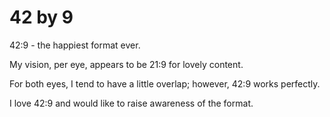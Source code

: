 # 42 by 9

42:9 - the happiest format ever.

My vision, per eye, appears to be 21:9 for lovely content.

For both eyes, I tend to have a little overlap; however, 42:9 works perfectly.

I love 42:9 and would like to raise awareness of the format.
